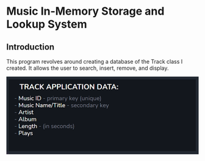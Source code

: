 # Music In-Memory Storage and Lookup System

## Introduction
This program revolves around creating a database of the Track class I created. It allows the user to search, insert, remove, and display.


![Track Structure](images/trackstruct.png)
